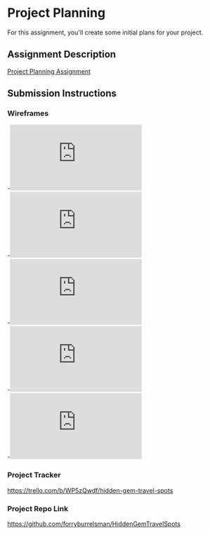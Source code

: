 # Project Planning
For this assignment, you'll create some initial plans for your project.

## Assignment Description
[Project Planning Assignment](https://education.launchcode.org/liftoff/modules/assignments/project-planning)

## Submission Instructions

### Wireframes
-![HGTA_Gem_Submission.pdf](https://github.com/forryburrelsman/liftoff-assignments/files/5645058/HGTA_Gem_Submission.pdf)<br>
-![HGTA_Landing_Page.pdf](https://github.com/forryburrelsman/liftoff-assignments/files/5645064/HGTA_Landing_Page.pdf)<br>
-![HGTA_SearchResultsLanding.pdf](https://github.com/forryburrelsman/liftoff-assignments/files/5645065/HGTA_SearchResultsLanding.pdf)<br>
-![HGTA_SignInSignUp_Page.pdf](https://github.com/forryburrelsman/liftoff-assignments/files/5645070/HGTA_SignInSignUp_Page.pdf)<br>
-![HGTA_UserHomePage.pdf](https://github.com/forryburrelsman/liftoff-assignments/files/5645074/HGTA_UserHomePage.pdf)<br>



### Project Tracker
https://trello.com/b/WP5zQwdf/hidden-gem-travel-spots

### Project Repo Link
https://github.com/forryburrelsman/HiddenGemTravelSpots

